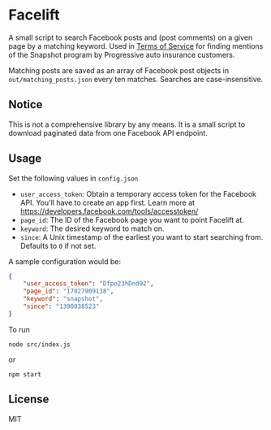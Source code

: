 Facelift
===

A small script to search Facebook posts and (post comments) on a given page by a matching keyword. Used in [Terms of Service](http://projects.aljazeera.net/2014/terms-of-service) for finding mentions of the Snapshot program by Progressive auto insurance customers.

Matching posts are saved as an array of Facebook post objects in `out/matching_posts.json` every ten matches. Searches are case-insensitive.

## Notice 

This is not a comprehensive library by any means. It is a small script to download paginated data from one Facebook API endpoint.

## Usage

Set the following values in `config.json`

* `user_access_token`: Obtain a temporary access token for the Facebook API. You'll have to create an app first. Learn more at <https://developers.facebook.com/tools/accesstoken/>
* `page_id`: The ID of the Facebook page you want to point Facelift at.
* `keyword`: The desired keyword to match on.
* `since`: A Unix timestamp of the earliest you want to start searching from. Defaults to `0` if not set.

A sample configuration would be:

````json
{
	"user_access_token": "Dfpo23hDnd92",
	"page_id": "17027909138",
	"keyword": "snapshot",
	"since": "1390838523"
}
````

To run

````
node src/index.js
````
or

````
npm start
````

## License

MIT